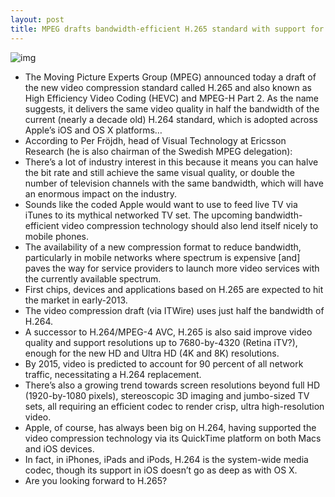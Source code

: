 ```yaml
---
layout: post
title: MPEG drafts bandwidth-efficient H.265 standard with support for 8K resolution
---
```

![img](http://media.idownloadblog.com/wp-content/uploads/2012/08/H265.jpg)
* The Moving Picture Experts Group (MPEG) announced today a draft of the new video compression standard called H.265 and also known as High Efficiency Video Coding (HEVC) and MPEG-H Part 2. As the name suggests, it delivers the same video quality in half the bandwidth of the current (nearly a decade old) H.264 standard, which is adopted across Apple’s iOS and OS X platforms…
* According to Per Fröjdh, head of Visual Technology at Ericsson Research (he is also chairman of the Swedish MPEG delegation):
* There’s a lot of industry interest in this because it means you can halve the bit rate and still achieve the same visual quality, or double the number of television channels with the same bandwidth, which will have an enormous impact on the industry.
* Sounds like the coded Apple would want to use to feed live TV via iTunes to its mythical networked TV set. The upcoming bandwidth-efficient video compression technology should also lend itself nicely to mobile phones.
* The availability of a new compression format to reduce bandwidth, particularly in mobile networks where spectrum is expensive [and] paves the way for service providers to launch more video services with the currently available spectrum.
* First chips, devices and applications based on H.265 are expected to hit the market in early-2013.
* The video compression draft (via ITWire) uses just half the bandwidth of H.264.
* A successor to H.264/MPEG-4 AVC, H.265 is also said improve video quality and support resolutions up to 7680-by-4320 (Retina iTV?), enough for the new HD and Ultra HD (4K and 8K) resolutions.
* By 2015, video is predicted to account for 90 percent of all network traffic, necessitating a H.264 replacement.
* There’s also a growing trend towards screen resolutions beyond full HD (1920-by-1080 pixels), stereoscopic 3D imaging and jumbo-sized TV sets, all requiring an efficient codec to render crisp, ultra high-resolution video.
* Apple, of course, has always been big on H.264, having supported the video compression technology via its QuickTime platform on both Macs and iOS devices.
* In fact, in iPhones, iPads and iPods, H.264 is the system-wide media codec, though its support in iOS doesn’t go as deep as with OS X.
* Are you looking forward to H.265?

